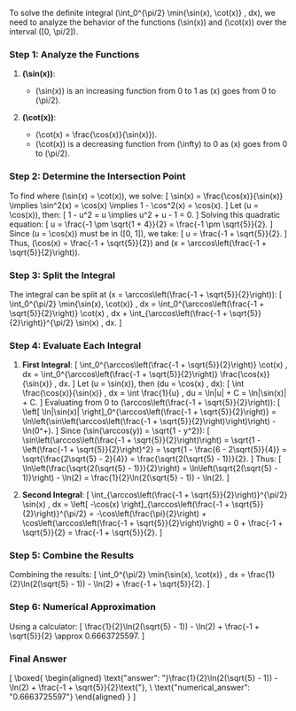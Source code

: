 To solve the definite integral \(\int_0^{\pi/2} \min\{\sin(x), \cot(x)\} \, dx\), we need to analyze the behavior of the functions \(\sin(x)\) and \(\cot(x)\) over the interval \([0, \pi/2]\).

### Step 1: Analyze the Functions

1. **\(\sin(x)\)**:
   - \(\sin(x)\) is an increasing function from 0 to 1 as \(x\) goes from 0 to \(\pi/2\).

2. **\(\cot(x)\)**:
   - \(\cot(x) = \frac{\cos(x)}{\sin(x)}\).
   - \(\cot(x)\) is a decreasing function from \(\infty\) to 0 as \(x\) goes from 0 to \(\pi/2\).

### Step 2: Determine the Intersection Point

To find where \(\sin(x) = \cot(x)\), we solve:
\[
\sin(x) = \frac{\cos(x)}{\sin(x)} \implies \sin^2(x) = \cos(x) \implies 1 - \cos^2(x) = \cos(x).
\]
Let \(u = \cos(x)\), then:
\[
1 - u^2 = u \implies u^2 + u - 1 = 0.
\]
Solving this quadratic equation:
\[
u = \frac{-1 \pm \sqrt{1 + 4}}{2} = \frac{-1 \pm \sqrt{5}}{2}.
\]
Since \(u = \cos(x)\) must be in \([0, 1]\), we take:
\[
u = \frac{-1 + \sqrt{5}}{2}.
\]
Thus, \(\cos(x) = \frac{-1 + \sqrt{5}}{2}\) and \(x = \arccos\left(\frac{-1 + \sqrt{5}}{2}\right)\).

### Step 3: Split the Integral

The integral can be split at \(x = \arccos\left(\frac{-1 + \sqrt{5}}{2}\right)\):
\[
\int_0^{\pi/2} \min\{\sin(x), \cot(x)\} \, dx = \int_0^{\arccos\left(\frac{-1 + \sqrt{5}}{2}\right)} \cot(x) \, dx + \int_{\arccos\left(\frac{-1 + \sqrt{5}}{2}\right)}^{\pi/2} \sin(x) \, dx.
\]

### Step 4: Evaluate Each Integral

1. **First Integral**:
\[
\int_0^{\arccos\left(\frac{-1 + \sqrt{5}}{2}\right)} \cot(x) \, dx = \int_0^{\arccos\left(\frac{-1 + \sqrt{5}}{2}\right)} \frac{\cos(x)}{\sin(x)} \, dx.
\]
Let \(u = \sin(x)\), then \(du = \cos(x) \, dx\):
\[
\int \frac{\cos(x)}{\sin(x)} \, dx = \int \frac{1}{u} \, du = \ln|u| + C = \ln|\sin(x)| + C.
\]
Evaluating from 0 to \(\arccos\left(\frac{-1 + \sqrt{5}}{2}\right)\):
\[
\left[ \ln|\sin(x)| \right]_0^{\arccos\left(\frac{-1 + \sqrt{5}}{2}\right)} = \ln\left(\sin\left(\arccos\left(\frac{-1 + \sqrt{5}}{2}\right)\right)\right) - \ln(0^+).
\]
Since \(\sin(\arccos(y)) = \sqrt{1 - y^2}\):
\[
\sin\left(\arccos\left(\frac{-1 + \sqrt{5}}{2}\right)\right) = \sqrt{1 - \left(\frac{-1 + \sqrt{5}}{2}\right)^2} = \sqrt{1 - \frac{6 - 2\sqrt{5}}{4}} = \sqrt{\frac{2\sqrt{5} - 2}{4}} = \frac{\sqrt{2(\sqrt{5} - 1)}}{2}.
\]
Thus:
\[
\ln\left(\frac{\sqrt{2(\sqrt{5} - 1)}}{2}\right) = \ln\left(\sqrt{2(\sqrt{5} - 1)}\right) - \ln(2) = \frac{1}{2}\ln(2(\sqrt{5} - 1)) - \ln(2).
\]

2. **Second Integral**:
\[
\int_{\arccos\left(\frac{-1 + \sqrt{5}}{2}\right)}^{\pi/2} \sin(x) \, dx = \left[ -\cos(x) \right]_{\arccos\left(\frac{-1 + \sqrt{5}}{2}\right)}^{\pi/2} = -\cos\left(\frac{\pi}{2}\right) + \cos\left(\arccos\left(\frac{-1 + \sqrt{5}}{2}\right)\right) = 0 + \frac{-1 + \sqrt{5}}{2} = \frac{-1 + \sqrt{5}}{2}.
\]

### Step 5: Combine the Results

Combining the results:
\[
\int_0^{\pi/2} \min\{\sin(x), \cot(x)\} \, dx = \frac{1}{2}\ln(2(\sqrt{5} - 1)) - \ln(2) + \frac{-1 + \sqrt{5}}{2}.
\]

### Step 6: Numerical Approximation

Using a calculator:
\[
\frac{1}{2}\ln(2(\sqrt{5} - 1)) - \ln(2) + \frac{-1 + \sqrt{5}}{2} \approx 0.6663725597.
\]

### Final Answer

\[
\boxed{
\begin{aligned}
\text{"answer": "}\frac{1}{2}\ln(2(\sqrt{5} - 1)) - \ln(2) + \frac{-1 + \sqrt{5}}{2}\text{"}, \\
\text{"numerical_answer": "0.6663725597"}
\end{aligned}
}
\]
